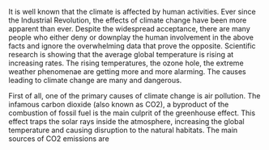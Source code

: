 It is well known that the climate is affected by human activities. Ever since the Industrial Revolution, the effects of climate change have been more apparent than ever. Despite the widespread acceptance, there are many people who either deny or downplay the human involvement in the above facts and ignore the overwhelming data that prove the opposite. Scientific research is showing that the average global temperature is rising at increasing rates. The rising temperatures, the ozone hole, the extreme weather phenomenae are getting more and more alarming. The causes leading to climate change are many and dangerous.

First of all, one of the primary causes of climate change is air pollution. The infamous carbon dioxide (also known as CO2), a byproduct of the combustion of fossil fuel is the main culprit of the greenhouse effect. This effect traps the solar rays inside the atmosphere, increasing the global temperature and causing disruption to the natural habitats. The main sources of CO2 emissions are